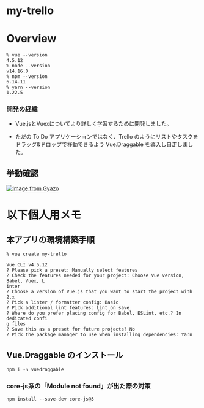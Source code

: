 # my-trello

# Overview

```
% vue --version
4.5.12
% node --version
v14.16.0
% npm --version
6.14.11
% yarn --version
1.22.5
```

### 開発の経緯
- Vue.jsとVuexについてより詳しく学習するために開発しました。

- ただの To Do アプリケーションではなく、Trello のようにリストやタスクをドラッグ&ドロップで移動できるよう Vue.Draggable を導入し自走しました。


## 挙動確認

[![Image from Gyazo](https://i.gyazo.com/a325d19fea4986a9bfbbaf320465cc6f.gif)](https://gyazo.com/a325d19fea4986a9bfbbaf320465cc6f)




# 以下個人用メモ

## 本アプリの環境構築手順

```
% vue create my-trello

Vue CLI v4.5.12
? Please pick a preset: Manually select features
? Check the features needed for your project: Choose Vue version, Babel, Vuex, L
inter
? Choose a version of Vue.js that you want to start the project with 2.x
? Pick a linter / formatter config: Basic
? Pick additional lint features: Lint on save
? Where do you prefer placing config for Babel, ESLint, etc.? In dedicated confi
g files
? Save this as a preset for future projects? No
? Pick the package manager to use when installing dependencies: Yarn
```

## Vue.Draggable のインストール

```
npm i -S vuedraggable
```

### core-js系の「Module not found」が出た際の対策

```
npm install --save-dev core-js@3
```